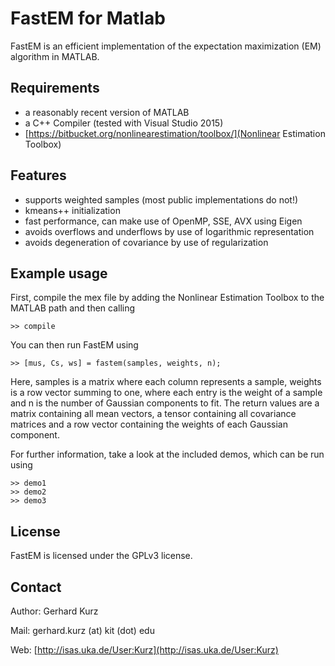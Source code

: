 FastEM for Matlab
=================

FastEM is an efficient implementation of the expectation maximization (EM) algorithm in MATLAB.

Requirements
------------

  * a reasonably recent version of MATLAB
  * a C++ Compiler (tested with Visual Studio 2015)
  * [https://bitbucket.org/nonlinearestimation/toolbox/](Nonlinear Estimation Toolbox)

Features
--------

  * supports weighted samples (most public implementations do not!)
  * kmeans++ initialization
  * fast performance, can make use of OpenMP, SSE, AVX using Eigen
  * avoids overflows and underflows by use of logarithmic representation
  * avoids degeneration of covariance by use of regularization

Example usage
-------------
First, compile the mex file by adding the Nonlinear Estimation Toolbox to the MATLAB path and then calling

	>> compile

You can then run FastEM using

	>> [mus, Cs, ws] = fastem(samples, weights, n);

Here, samples is a matrix where each column represents a sample, weights is a row vector summing to one, where each entry is the weight of a sample and n is the number of Gaussian components to fit. 
The return values are a matrix containing all mean vectors, a tensor containing all covariance matrices and a row vector containing the weights of each Gaussian component.

For further information, take a look at the included demos, which can be run using

	>> demo1
	>> demo2
	>> demo3

License
-------

FastEM is licensed under the GPLv3 license.

Contact
-------

Author: Gerhard Kurz

Mail: gerhard.kurz (at) kit (dot) edu

Web: [http://isas.uka.de/User:Kurz](http://isas.uka.de/User:Kurz)

